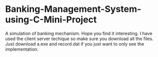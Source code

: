 # Banking-Management-System-using-C-Mini-Project
A simulation of banking mechanism. Hope you find it interesting.
I have used the client server techique so make sure you download all the files. Just download a.exe and record.dat if you just want to only see the implementation.
